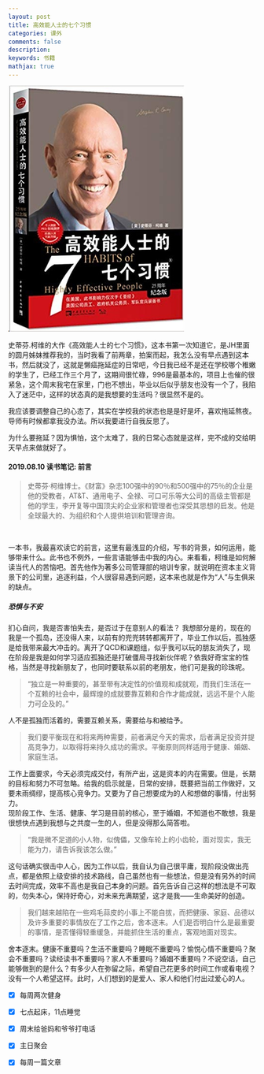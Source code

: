 ```yaml
---
layout: post
title: 高效能人士的七个习惯
categories: 课外
comments: false
description: 
keywords: 书籍
mathjax: true
---
```



![](/images/blog/2019-08-10-17-56-28.jpg)


史蒂芬.柯维的大作《高效能人士的七个习惯》，这本书第一次知道它，是JH里面的圆月姊妹推荐我的，当时我看了前两章，拍案而起，我怎么没有早点遇到这本书，然后就没了，这就是懒癌拖延症的日常吧，今日我已经不是还在学校哪个稚嫩的学生了，已经工作三个月了，这期间很忙碌，996是最基本的，项目上也催的很紧急，这个周末我宅在家里，门也不想出，毕业以后似乎朋友也没有一个了，我陷入了迷茫中，这样的状态真的是我想要的生活吗？很显然不是的。<br>


我应该要调整自己的心态了，其实在学校我的状态也是是好是坏，喜欢拖延熬夜。导师有时候都拿我没办法。所以我要进行自我反思了。<br>

为什么要拖延？因为惧怕，这个太难了，我的日常心态就是这样，完不成的交给明天早点来做就好了。

#### 2019.08.10 读书笔记: 前言

> 史蒂芬·柯维博士。《财富》杂志100强中的90％和500强中的75％的企业是他的受教者，AT&T、通用电子、全禄、可口可乐等大公司的高级主管都是他的学生，李开复等中国顶尖的企业家和管理者也深受其思想的启发。他是全球最大的、为组织和个人提供培训和管理咨询。

<br>

一本书，我最喜欢读它的前言，这里有最浅显的介绍，写书的背景，如何运用，能够带来什么。此书也不例外，一些言语能够击中我的内心。来看看，柯维是如何解读当代人的苦恼吧。首先他作为著多公司管理部的培训专家，就说明在资本主义背景下的公司里，追逐利益，个人很容易遇到问题，这本来也就是作为“人”与生俱来的缺点。<br>

##### 恐惧与不安

扪心自问，我是否害怕失去，是否过于在意别人的看法？ 我想部分是的，现在的我是一个孤岛，还没得人来，以前有的兜兜转转都离开了，毕业工作以后，孤独感是给我带来最大冲击的。离开了QCD和课题组，似乎我可以玩的朋友消失了，现在阶段是我是如何学习适应孤独还是打破僵局寻找新伙伴呢？依我好奇宝宝的性格，当然是寻找新朋友了，也同时要联系以前的老朋友，他们可是我的珍珠呢。

> “独立是一种重要的，甚至带有决定性的价值观和成就观，而我们生活在一个互赖的社会中，最辉煌的成就要靠互赖和合作才能成就，远远不是个人能力可企及的。”


人不是孤独而活着的，需要互赖关系，需要给与和被给予。

> 我们要平衡现在和将来两种需要，前者满足今天的需求，后者满足投资并提高竞争力，以取得将来持久成功的需求。平衡原则同样适用于健康、婚姻、家庭生活。


工作上面要求，今天必须完成交付，有所产出，这是资本的内在需要。但是，长期的目标和努力不可忽略。给我的启示就是，日常的安排，既要把当前工作做好，又要未雨绸缪，提高核心竞争力。又要为了自己想要成为的人和想做的事情，付出努力。
<br>
现阶段工作、生活、健康、学习是目前的核心，至于婚姻，不知道也不敢想，我是很想快点遇到我想与之共度一生的人，但是没得那么简答啦。

> “我是微不足道的小人物，似傀儡，又像车轮上的小齿轮，面对现实，我无能为力，请告诉我该怎么做。”


这句话确实很击中人心，因为工作以后，我自认为自己很平庸，现阶段没做出亮点，都是依照上级安排的技术路线，自己虽然也有一些想法，但是没有另外的时间去时间完成，效率不高也是我自己本身的问题。首先告诉自己这样的想法是不可取的，勿失本心，保持好奇心，对未来充满期望，这才是我——生命美好的创造。

> 我们越来越陷在一些鸡毛蒜皮的小事上不能自拔，而把健康、家庭、品德以及许多重要的事情放在了工作之后，舍本逐末。人们是否明白什么是最重要的事情，是否懂得轻重缓急，并能抓住生活的重点，客观地面对现实。


舍本逐末。健康不重要吗？生活不重要吗？睡眠不重要吗？愉悦心情不重要吗？聚会不重要吗？读经读书不重要吗？家人不重要吗？婚姻不重要吗？不说空话，自己能够做到的是什么？有多少人在弥留之际，希望自己花更多的时间工作或看电视？没有一个人希望这样。此时，人们想到的是爱人、家人和他们付出过爱心的人。 <br>

- [x] 每周两次健身
- [x] 七点起床，11点睡觉
- [x] 周末给爸妈和爷爷打电话
- [x] 主日聚会
- [x] 每周一篇文章 





